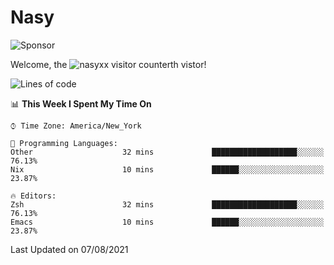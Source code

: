 # Nasy

<!--
<p align="center">
<img height="200" src="https://github-readme-stats.vercel.app/api?username=nasyxx&count_private=true&show_icons=true&theme=dracula&include_all_commits=true"/>
<img height="200" src="https://github-readme-stats.vercel.app/api/top-langs/?username=nasyxx&theme=dracula&hide=html,jupyter+notebook&count_private=true&show_icons=true"/>
</p>

  
----------------
-->

![Sponsor](https://img.shields.io/static/v1.svg?label=Sponsor&message=%E2%9D%A4&logo=GitHub&style=flat&color=pink)
 
Welcome, the ![nasyxx visitor counter](https://count.getloli.com/get/@nasyxx?theme=rule34)th vistor!
 
<!--START_SECTION:waka-->
![Lines of code](https://img.shields.io/badge/From%20Hello%20World%20I%27ve%20Written-5.4%20million%20lines%20of%20code-blue)

📊 **This Week I Spent My Time On** 

```text
⌚︎ Time Zone: America/New_York

💬 Programming Languages: 
Other                    32 mins             ███████████████████░░░░░░   76.13% 
Nix                      10 mins             ██████░░░░░░░░░░░░░░░░░░░   23.87%

🔥 Editors: 
Zsh                      32 mins             ███████████████████░░░░░░   76.13% 
Emacs                    10 mins             ██████░░░░░░░░░░░░░░░░░░░   23.87%

```


 Last Updated on 07/08/2021
<!--END_SECTION:waka-->

<!-- ![visitors](https://visitor-badge.laobi.icu/badge?page_id=nasyxx.nasyxx) -->
